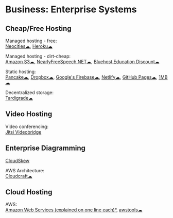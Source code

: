 # Business: Enterprise Systems

## Cheap/Free Hosting

Managed hosting - free:  
[Neocities☁](https://neocities.org/),
[Heroku☁](https://www.heroku.com/)

Managed hosting - dirt-cheap:  
[Amazon S3☁](https://aws.amazon.com/s3/),
[NearlyFreeSpeech.NET☁](https://www.nearlyfreespeech.net/),
[Bluehost Education Discount☁](https://www.bluehost.com/special/educationspecial)

Static hosting:  
[Pancake☁](https://www.pancake.io/),
[Dropbox☁](https://www.dropbox.com/),
[Google's Firebase☁](https://firebase.google.com/),
[Netlify☁](https://app.netlify.com/),
[GitHub Pages☁](https://pages.github.com/),
[1MB☁](https://1mb.site/)

Decentralized storage:  
[Tardigrade☁](https://tardigrade.io/)

## Video Hosting

Video conferencing:  
[Jitsi Videobridge](https://jitsi.org/jitsi-videobridge/)

## Enterprise Diagramming

[CloudSkew](https://www.cloudskew.com/)

AWS Architecture:  
[Cloudcraft☁](https://www.cloudcraft.co/)

## Cloud Hosting

AWS:  
[Amazon Web Services (explained on one line each)*](https://adayinthelifeof.nl/2020/05/20/aws.html),
[awstools☁](https://awstools.dev/)
